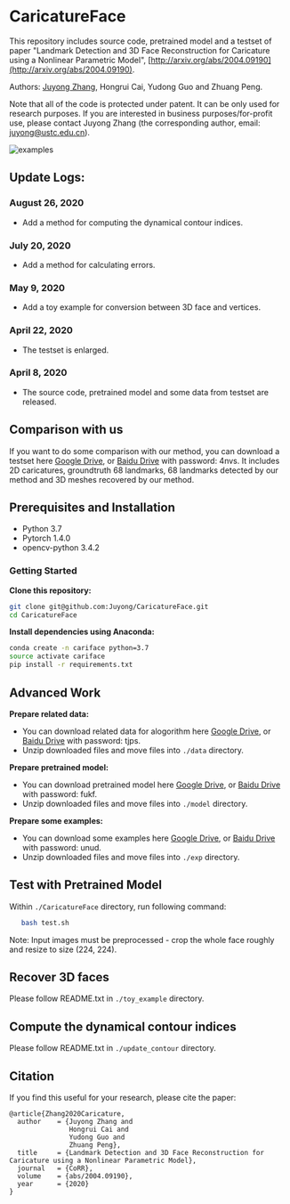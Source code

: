 # CaricatureFace
This repository includes source code, pretrained model and a testset of paper "Landmark Detection and 3D Face Reconstruction for Caricature using a Nonlinear Parametric Model", [http://arxiv.org/abs/2004.09190](http://arxiv.org/abs/2004.09190).

Authors: [Juyong Zhang](http://staff.ustc.edu.cn/~juyong/), Hongrui Cai, Yudong Guo and Zhuang Peng.

Note that all of the code is protected under patent. It can be only used for research purposes. If you are interested in business purposes/for-profit use, please contact Juyong Zhang (the corresponding author, email: juyong@ustc.edu.cn).

![examples](fig/examples.png)

## Update Logs:
### August 26, 2020
* Add a method for computing the dynamical contour indices.
### July 20, 2020
* Add a method for calculating errors.
### May 9, 2020
* Add a toy example for conversion between 3D face and vertices.
### April 22, 2020
* The testset is enlarged.
### April 8, 2020
* The source code, pretrained model and some data from testset are released.


## Comparison with us
If you want to do some comparison with our method, you can download a testset here [Google Drive](https://drive.google.com/open?id=1fGHlV8ISUkgCK8OSTQxvEJxtxXXrwjDI), or [Baidu Drive](https://pan.baidu.com/s/1YhniT8yb6C5yvO9gq_YYoA) with password: 4nvs. It includes 2D caricatures, groundtruth 68 landmarks, 68 landmarks detected by our method and 3D meshes recovered by our method.

## Prerequisites and Installation
- Python 3.7
- Pytorch 1.4.0
- opencv-python 3.4.2

### Getting Started
**Clone this repository:**
```bash
git clone git@github.com:Juyong/CaricatureFace.git
cd CaricatureFace
```
**Install dependencies using Anaconda:**
 ```bash
conda create -n cariface python=3.7
source activate cariface
pip install -r requirements.txt
```

## Advanced Work
**Prepare related data:**
- You can download related data for alogorithm here [Google Drive](https://drive.google.com/open?id=11m9dC6j-SUyjhtSiXsUqiBdZOQ3S8phD), or [Baidu Drive](https://pan.baidu.com/s/1v4V-7rYszDhyhzhCH2aYeA) with password: tjps.
- Unzip downloaded files and move files into ```./data``` directory.

**Prepare pretrained model:**
- You can download pretrained model here [Google Drive](https://drive.google.com/open?id=1If_rjQp5mDZMbK1-STGYOPyw_cTG66jO), or [Baidu Drive](https://pan.baidu.com/s/113QFM-zhSUIZfzjFhQfTTA) with password: fukf.
- Unzip downloaded files and move files into ```./model``` directory.

**Prepare some examples:**
- You can download some examples here [Google Drive](https://drive.google.com/open?id=1X8TpVpGzRrQuSS93_Hb32ERU-P4q6SSG), or [Baidu Drive](https://pan.baidu.com/s/18V7Ulq9ZfACtuhpkBJY6-A) with password: unud.
- Unzip downloaded files and move files into ```./exp``` directory.

## Test with Pretrained Model
Within ```./CaricatureFace``` directory, run following command:
 ```bash
    bash test.sh
```

Note: Input images must be preprocessed - crop the whole face roughly and resize to size (224, 224).

## Recover 3D faces
Please follow README.txt in ```./toy_example``` directory.

## Compute the dynamical contour indices
Please follow README.txt in ```./update_contour``` directory.

## Citation
If you find this useful for your research, please cite the paper:
```
@article{Zhang2020Caricature,
  author    = {Juyong Zhang and
               Hongrui Cai and
               Yudong Guo and
               Zhuang Peng},
  title     = {Landmark Detection and 3D Face Reconstruction for Caricature using a Nonlinear Parametric Model},
  journal   = {CoRR},
  volume    = {abs/2004.09190},
  year      = {2020}
}
``` 
